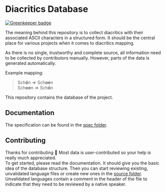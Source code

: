 # Diacritics Database

[![Greenkeeper badge](https://badges.greenkeeper.io/diacritics/database.svg)](https://greenkeeper.io/)

The meaning behind this repository is to collect diacritics with their associated ASCII characters in a structured form. It should be the central place for various projects when it comes to diacritics mapping.

As there is no single, trustworthy and complete source, all information need to be collected by contributors manually. However, parts of the data is generated automatically.

Example mapping:

> Sch**ö**n => Sch**oe**n  
> Sch**oe**n => Sch**ö**n

This repository contains the database of the project.

## Documentation

The specification can be found in the [spec folder](./spec/).

## Contributing

Thanks for contributing :tada: Most data is user-contributed so your help is really much appreciated.  
To get started, please read the documentation. It should give you the basic idea of the database structure. Then you can start reviewing existing, unvalidated language files or create new ones in the [source folder](./src/). Unvalidated languages contain a comment in the header of the file to indicate that they need to be reviewed by a native speaker.
